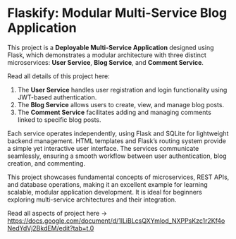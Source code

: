 # Flaskify: Modular Multi-Service Blog Application

This project is a **Deployable Multi-Service Application** designed using Flask, which demonstrates a modular architecture with three distinct microservices: **User Service**, **Blog Service**, and **Comment Service**. 

Read all details of this project here: 

1. The **User Service** handles user registration and login functionality using JWT-based authentication.  
2. The **Blog Service** allows users to create, view, and manage blog posts.  
3. The **Comment Service** facilitates adding and managing comments linked to specific blog posts.

Each service operates independently, using Flask and SQLite for lightweight backend management. HTML templates and Flask’s routing system provide a simple yet interactive user interface. The services communicate seamlessly, ensuring a smooth workflow between user authentication, blog creation, and commenting.

This project showcases fundamental concepts of microservices, REST APIs, and database operations, making it an excellent example for learning scalable, modular application development. It is ideal for beginners exploring multi-service architectures and their integration.

Read all aspects of project here -> https://docs.google.com/document/d/1lLiBLcsQXYmlod_NXPPsKzc1r2Kf4oNedYdVj2BkdEM/edit?tab=t.0


